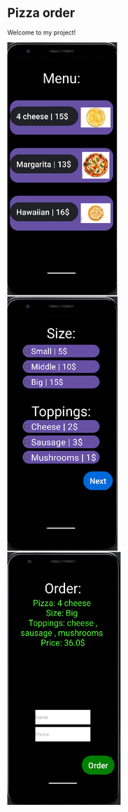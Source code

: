 # Pizza order

Welcome to my project!

![Logo](https://github.com/zxuown/PizzaOrder/blob/master/PizzaOrderImg1.png)
![Logo](https://github.com/zxuown/PizzaOrder/blob/master/PizzaOrderImg2.png)
![Logo](https://github.com/zxuown/PizzaOrder/blob/master/PizzaOrderImg3.png)
